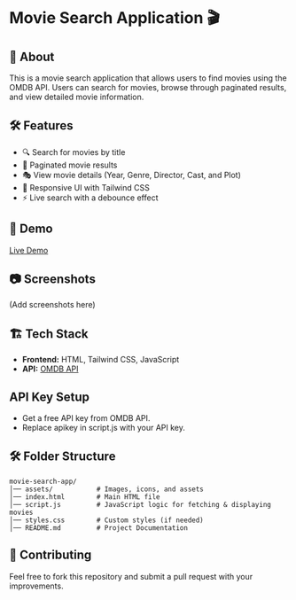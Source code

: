 # Movie Search Application 🎬

## 📌 About
This is a movie search application that allows users to find movies using the OMDB API. Users can search for movies, browse through paginated results, and view detailed movie information.

## 🛠️ Features
- 🔍 Search for movies by title
- 📜 Paginated movie results
- 🎭 View movie details (Year, Genre, Director, Cast, and Plot)
- 🎨 Responsive UI with Tailwind CSS
- ⚡ Live search with a debounce effect

## 🚀 Demo
[Live Demo](https://naveen-kumarj.github.io/movie-search-app/)

## 📷 Screenshots
(Add screenshots here)

## 🏗️ Tech Stack
- **Frontend:** HTML, Tailwind CSS, JavaScript
- **API:** [OMDB API](https://www.omdbapi.com/)

## API Key Setup
- Get a free API key from OMDB API.
- Replace apikey in script.js with your API key.

## 🛠️ Folder Structure
```
movie-search-app/
│── assets/           # Images, icons, and assets
│── index.html        # Main HTML file
│── script.js         # JavaScript logic for fetching & displaying movies
│── styles.css        # Custom styles (if needed)
│── README.md         # Project Documentation
```

## 🤝 Contributing
Feel free to fork this repository and submit a pull request with your improvements.
